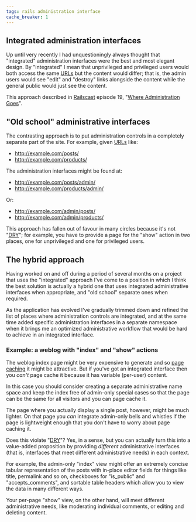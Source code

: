 ```yaml
---
tags: rails administration interface
cache_breaker: 1
---
```


## Integrated administration interfaces

Up until very recently I had unquestioningly always thought that "integrated" administration interfaces were the best and most elegant design. By "integrated" I mean that unprivileged and privileged users would both access the same [URLs](/wiki/URLs) but the content would differ; that is, the admin users would see "edit" and "destroy" links alongside the content while the general public would just see the content.

This approach described in [Railscast](/wiki/Railscast) episode 19, "[Where Administration Goes](http://railscasts.com/episodes/19)".

## "Old school" administrative interfaces

The contrasting approach is to put administration controls in a completely separate part of the site. For example, given [URLs](/wiki/URLs) like:

-   <http://example.com/posts/>
-   <http://example.com/products/>

The administration interfaces might be found at:

-   <http://example.com/posts/admin/>
-   <http://example.com/products/admin/>

Or:

-   <http://example.com/admin/posts/>
-   <http://example.com/admin/products/>

This approach has fallen out of favour in many circles because it's not "[DRY](/wiki/DRY)"; for example, you have to provide a page for the "show" action in two places, one for unprivileged and one for privileged users.

## The hybrid approach

Having worked on and off during a period of several months on a project that uses the "integrated" approach I've come to a position in which I think the best solution is actually a hybrid one that uses integrated administrative interfaces when appropriate, and "old school" separate ones when required.

As the application has evolved I've gradually trimmed down and refined the list of places where administration controls are integrated, and at the same time added specific administration interfaces in a separate namespace when it brings me an optimized administrative workflow that would be hard to achieve in an integrated interface.

### Example: a weblog with "index" and "show" actions

The weblog index page might be very expensive to generate and so [page caching](/wiki/page_caching) it might be attractive. But if you've got an integrated interface then you *can't* page cache it because it has variable (per-user) content.

In this case you should consider creating a separate administrative name space and keep the index free of admin-only special cases so that the page can be the same for all visitors and you can page cache it.

The page where you actually display a single post, however, might be much lighter. On that page you *can* integrate admin-only bells and whistles if the page is lightweight enough that you don't have to worry about page caching it.

Does this violate "[DRY](/wiki/DRY)"? Yes, in a sense, but you can actually turn this into a value-added proposition by providing *different* administrative interfaces (that is, interfaces that meet different administrative needs) in each context.

For example, the admin-only "index" view might offer an extremely concise tabular representation of the posts with in-place editor fields for things like title, permalink and so on, checkboxes for "is\_public" and "accepts\_comments", and sortable table headers which allow you to view the data in many different ways.

Your per-page "show" view, on the other hand, will meet different administrative needs, like moderating individual comments, or editing and deleting content.
